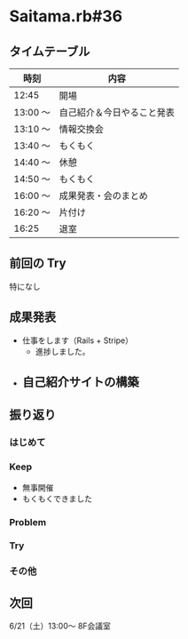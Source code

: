 # Saitama.rb#36

## タイムテーブル

| 時刻 | 内容 |
| --- | --- |
| 12:45 | 開場 |
| 13:00 ～  | 自己紹介＆今日やること発表 |
| 13:10 ～ | 情報交換会 |
| 13:40 ～ | もくもく |
| 14:40 ～ | 休憩 |
| 14:50 ～ | もくもく |
| 16:00 ～ | 成果発表・会のまとめ |
| 16:20 ～ | 片付け |
| 16:25 | 退室 |

## 前回の Try
特になし

## 成果発表
- 仕事をします（Rails + Stripe）
  - 進捗しました。
- 自己紹介サイトの構築
  - 

## 振り返り
### はじめて

### Keep
- 無事開催
- もくもくできました
### Problem

### Try

### その他

## 次回
6/21（土）13:00～ 8F会議室
